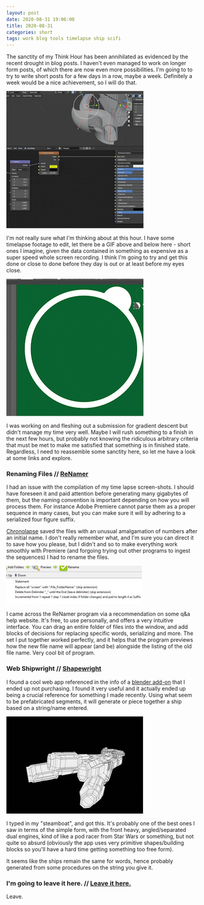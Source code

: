 ```yaml
---
layout: post
date: 2020-08-31 19:06:00
title: 2020-08-31
categories: short
tags: work blog tools timelapse ship scifi
---
```


The sanctity of my Think Hour has been annihilated as evidenced by the recent drought in blog posts. I haven't even managed to work on longer form posts, of which there are now even more possibilities. I'm going to to try to write short posts for a few days in a row, maybe a week. Definitely a week would be a nice achievement, so I will do that.

![Timelapse segment.](/assets/img/lapse1.gif)

I'm not really sure what I'm thinking about at this hour. I have some timelapse footage to edit, let there be a GIF above and below here - short ones I imagine, given the data contained in something as expensive as a super speed whole screen recording. I think I'm going to try and get this done or close to done before they day is out or at least before my eyes close.

![Timelapse segment.](/assets/img/lapse2.gif)

I was working on and fleshing out a submission for gradient descent but didn't manage my time very well. Maybe I will rush something to a finish in the next few hours, but probably not knowing the ridiculous arbitrary criteria that must be met to make me satisfied that something is in finished state. Regardless, I need to reassemble some sanctity here, so let me have a look at some links and explore.

### Renaming Files // [ReNamer](https://www.den4b.com/products/renamer)

I had an issue with the compilation of my time lapse screen-shots. I should have foreseen it and paid attention before generating many gigabytes of them, but the naming convention is important depending on how you will process them. For instance Adobe Premiere cannot parse them as a proper sequence in many cases, but you can make sure it will by adhering to a serialized four figure suffix.

[Chronolapse](https://www.chronolapse.com/) saved the files with an unusual amalgamation of numbers after an initial name. I don't really remember what, and I'm sure you can direct it to save how you please, but I didn't and so to make everything work smoothly with Premiere (and forgoing trying out other programs to ingest the sequences) I had to rename the files.

![ReNamer procedure](/assets/img/renamer.jpg)

I came across the ReNamer program via a recommendation on some q&a help website. It's free, to use personally, and offers a very intuitive interface. You can drag an entire folder of files into the window, and add blocks of decisions for replacing specific words, serializing and more. The set I put together worked perfectly, and it helps that the program previews how the new file name will appear (and be) alongside the listing of the old file name. Very cool bit of program.


### Web Shipwright // [Shapewright](https://ship.shapewright.com/)

I found a cool web app referenced in the info of a [blender add-on](https://blendermarket.com/products/shipwright) that I ended up not purchasing. I found it very useful and it actually ended up being a crucial reference for something I made recently. Using what seem to be prefabricated segments, it will generate or piece together a ship based on a string/name entered. 

![The Steamboat](/assets/img/shipwright.jpg)

I typed in my "steamboat", and got this. It's probably one of the best ones I saw in terms of the simple form, with the front heavy, angled/separated dual engines, kind of like a pod racer from Star Wars or something, but not quite so absurd (obviously the app uses very primitive shapes/building blocks so you'll have a hard time getting something too free form).

It seems like the ships remain the same for words, hence probably generated from some procedures on the string you give it. 

### I'm going to leave it here. // [Leave it here.](https://leave.com/)

Leave.